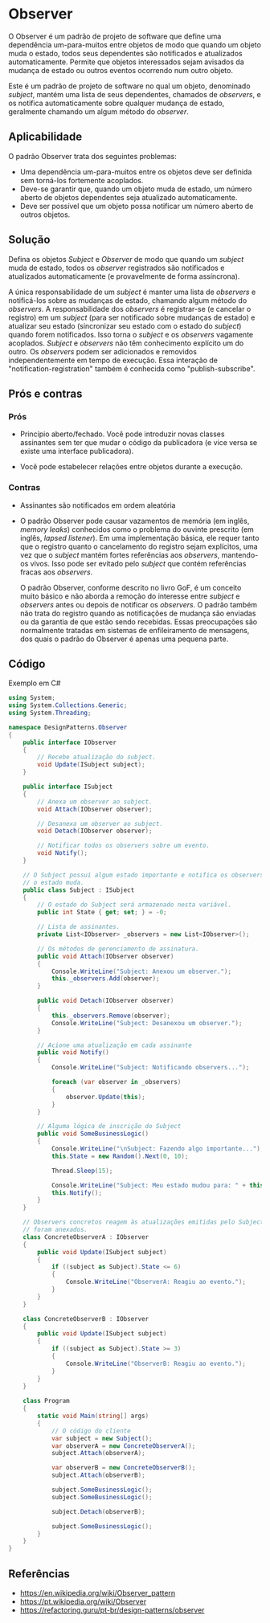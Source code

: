 # Observer

O Observer é um padrão de projeto de software que define uma dependência um-para-muitos entre objetos de modo que quando um objeto muda o estado, todos seus dependentes são notificados e atualizados automaticamente. Permite que objetos interessados sejam avisados da mudança de estado ou outros eventos ocorrendo num outro objeto.

Este é um padrão de projeto de software no qual um objeto, denominado *subject*, mantém uma lista de seus dependentes, chamados de *observers*, e os notifica automaticamente sobre qualquer mudança de estado, geralmente chamando um algum método do *observer*.

## Aplicabilidade

O padrão Observer trata dos seguintes problemas:

- Uma dependência um-para-muitos entre os objetos deve ser definida sem torná-los fortemente acoplados.
- Deve-se garantir que, quando um objeto muda de estado, um número aberto de objetos dependentes seja atualizado automaticamente.
- Deve ser possível que um objeto possa notificar um número aberto de outros objetos.

## Solução

Defina os objetos *Subject* e *Observer* de modo que quando um *subject* muda de estado, todos os *observer* registrados são notificados e atualizados automaticamente (e provavelmente de forma assíncrona).

A única responsabilidade de um *subject* é manter uma lista de *observers* e notificá-los sobre as mudanças de estado, chamando algum método do *observers*. A responsabilidade dos *observers* é registrar-se (e cancelar o registro) em um *subject* (para ser notificado sobre mudanças de estado) e atualizar seu estado (sincronizar seu estado com o estado do *subject*) quando forem notificados. Isso torna o *subject* e os *observers* vagamente acoplados. *Subject* e *observers* não têm conhecimento explícito um do outro. Os *observers* podem ser adicionados e removidos independentemente em tempo de execução. Essa interação de "notification-registration" também é conhecida como "publish-subscribe".

## Prós e contras

### Prós

- Princípio aberto/fechado. Você pode introduzir novas classes assinantes sem ter que mudar o código da publicadora (e vice versa se existe uma interface publicadora).

- Você pode estabelecer relações entre objetos durante a execução.

### Contras

- Assinantes são notificados em ordem aleatória

- O padrão Observer pode causar vazamentos de memória (em inglês, *memory leaks*) conhecidos como o problema do ouvinte prescrito (em inglês, *lapsed listener*). Em uma implementação básica, ele requer tanto que o registro quanto o cancelamento do registro sejam explícitos, uma vez que o *subject* mantém fortes referências aos *observers*, mantendo-os vivos. Isso pode ser evitado pelo *subject* que contém referências fracas aos *observers*.

    O padrão Observer, conforme descrito no livro GoF, é um conceito muito básico e não aborda a remoção do interesse entre *subject* e *observers* antes ou depois de notificar os *observers*. O padrão também não trata do registro quando as notificações de mudança são enviadas ou da garantia de que estão sendo recebidas. Essas preocupações são normalmente tratadas em sistemas de enfileiramento de mensagens, dos quais o padrão do Observer é apenas uma pequena parte.

## Código

Exemplo em C#

```c#
using System;
using System.Collections.Generic;
using System.Threading;

namespace DesignPatterns.Observer
{
    public interface IObserver
    {
        // Recebe atualização do subject.
        void Update(ISubject subject);
    }

    public interface ISubject
    {
        // Anexa um observer ao subject.
        void Attach(IObserver observer);

        // Desanexa um observer ao subject.
        void Detach(IObserver observer);

        // Notificar todos os observers sobre um evento.
        void Notify();
    }

    // O Subject possui algum estado importante e notifica os observers quando 
    // o estado muda.
    public class Subject : ISubject
    {
        // O estado do Subject será armazenado nesta variável.
        public int State { get; set; } = -0;

        // Lista de assinantes.
        private List<IObserver> _observers = new List<IObserver>();

        // Os métodos de gerenciamento de assinatura.
        public void Attach(IObserver observer)
        {
            Console.WriteLine("Subject: Anexou um observer.");
            this._observers.Add(observer);
        }

        public void Detach(IObserver observer)
        {
            this._observers.Remove(observer);
            Console.WriteLine("Subject: Desanexou um observer.");
        }

        // Acione uma atualização em cada assinante
        public void Notify()
        {
            Console.WriteLine("Subject: Notificando observers...");

            foreach (var observer in _observers)
            {
                observer.Update(this);
            }
        }

        // Alguma lógica de inscrição do Subject
        public void SomeBusinessLogic()
        {
            Console.WriteLine("\nSubject: Fazendo algo importante...");
            this.State = new Random().Next(0, 10);

            Thread.Sleep(15);

            Console.WriteLine("Subject: Meu estado mudou para: " + this.State);
            this.Notify();
        }
    }

    // Observers concretos reagem às atualizações emitidas pelo Subject ao qual 
    // foram anexados.
    class ConcreteObserverA : IObserver
    {
        public void Update(ISubject subject)
        {            
            if ((subject as Subject).State <= 6)
            {
                Console.WriteLine("ObserverA: Reagiu ao evento.");
            }
        }
    }

    class ConcreteObserverB : IObserver
    {
        public void Update(ISubject subject)
        {
            if ((subject as Subject).State >= 3)
            {
                Console.WriteLine("ObserverB: Reagiu ao evento.");
            }
        }
    }
    
    class Program
    {
        static void Main(string[] args)
        {
            // O código do cliente
            var subject = new Subject();
            var observerA = new ConcreteObserverA();
            subject.Attach(observerA);

            var observerB = new ConcreteObserverB();
            subject.Attach(observerB);

            subject.SomeBusinessLogic();
            subject.SomeBusinessLogic();

            subject.Detach(observerB);

            subject.SomeBusinessLogic();
        }
    }
}
```

## Referências

- <https://en.wikipedia.org/wiki/Observer_pattern>
- <https://pt.wikipedia.org/wiki/Observer>
- <https://refactoring.guru/pt-br/design-patterns/observer>
